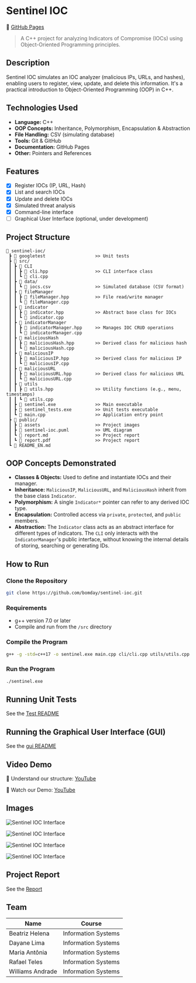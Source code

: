 # Sentinel IOC

🔗 [GitHub Pages](https://bomday.github.io/sentinel-ioc/)

> A C++ project for analyzing Indicators of Compromise (IOCs) using Object-Oriented Programming principles.

## Description

Sentinel IOC simulates an IOC analyzer (malicious IPs, URLs, and hashes), enabling users to register, view, update, and delete this information. It's a practical introduction to Object-Oriented Programming (OOP) in C++.

## Technologies Used

- **Language:** C++
- **OOP Concepts:** Inheritance, Polymorphism, Encapsulation & Abstraction
- **File Handling:** CSV (simulating database)
- **Tools:** Git & GitHub
- **Documentation:** GitHub Pages
- **Other:** Pointers and References

## Features

- [x] Register IOCs (IP, URL, Hash)
- [x] List and search IOCs
- [x] Update and delete IOCs
- [x] Simulated threat analysis
- [x] Command-line interface
- [ ] Graphical User Interface (optional, under development)

## Project Structure

```
📁 sentinel-ioc/
 ┣ 📁 googletest                   >> Unit tests
 ┣ 📁 src/
 ┃ ┣ 📁 CLI                 
 ┃ ┃ ┣ 📄 cli.hpp                  >> CLI interface class
 ┃ ┃ ┗ 📄 cli.cpp
 ┃ ┣ 📁 data/
 ┃ ┃ ┗ 📄 iocs.csv                 >> Simulated database (CSV format)
 ┃ ┣ 📁 fileManager                 
 ┃ ┃ ┣ 📄 fileManager.hpp          >> File read/write manager
 ┃ ┃ ┗ 📄 fileManager.cpp
 ┃ ┣ 📁 indicator                 
 ┃ ┃ ┣ 📄 indicator.hpp            >> Abstract base class for IOCs
 ┃ ┃ ┗ 📄 indicator.cpp              
 ┃ ┣ 📁 indicatorManager
 ┃ ┃ ┣ 📄 indicatorManager.hpp     >> Manages IOC CRUD operations
 ┃ ┃ ┗ 📄 indicatorManager.cpp
 ┃ ┣ 📁 maliciousHash
 ┃ ┃ ┣ 📄 maliciousHash.hpp        >> Derived class for malicious hash
 ┃ ┃ ┗ 📄 maliciousHash.cpp
 ┃ ┣ 📁 maliciousIP
 ┃ ┃ ┣ 📄 maliciousIP.hpp          >> Derived class for malicious IP
 ┃ ┃ ┗ 📄 maliciousIP.cpp
 ┃ ┣ 📁 maliciousURL
 ┃ ┃ ┣ 📄 maliciousURL.hpp         >> Derived class for malicious URL
 ┃ ┃ ┗ 📄 maliciousURL.cpp
 ┃ ┣ 📁 utils
 ┃ ┃ ┣ 📄 utils.hpp                >> Utility functions (e.g., menu, timestamps)
 ┃ ┃ ┗ 📄 utils.cpp
 ┃ ┣ 📄 sentinel.exe               >> Main executable
 ┃ ┣ 📄 sentinel_tests.exe         >> Unit tests executable   
 ┃ ┗ 📄 main.cpp                   >> Application entry point
 ┣ 📁 public/
 ┃ ┣ 📁 assets                     >> Project images
 ┃ ┣ 📄 sentinel-ioc.puml          >> UML diagram 
 ┃ ┗ 📄 report.md                  >> Project report
 ┃ ┗ 📄 report.pdf                 >> Project report
 ┗ 📄 README_EN.md
```

## OOP Concepts Demonstrated

- **Classes & Objects:** Used to define and instantiate IOCs and their manager.
- **Inheritance:** `MaliciousIP`, `MaliciousURL`, and `MaliciousHash` inherit from the base class `Indicator`.
- **Polymorphism:** A single `Indicator*` pointer can refer to any derived IOC type.
- **Encapsulation:** Controlled access via `private`, `protected`, and `public` members.
- **Abstraction:** The `Indicator` class acts as an abstract interface for different types of indicators. The `CLI` only interacts with the `IndicatorManager`'s public interface, without knowing the internal details of storing, searching or generating IDs.

## How to Run

### Clone the Repository

```bash
git clone https://github.com/bomday/sentinel-ioc.git
```

### Requirements

- g++ version 7.0 or later
- Compile and run from the `/src` directory

### Compile the Program

```bash
g++ -g -std=c++17 -o sentinel.exe main.cpp cli/cli.cpp utils/utils.cpp indicator/indicator.cpp maliciousIP/maliciousIP.cpp maliciousURL/maliciousURL.cpp maliciousHash/maliciousHash.cpp indicatorManager/indicatorManager.cpp fileManager/fileManager.cpp -I. -Icli -Iutils -Iindicator -ImaliciousIP -ImaliciousURL -ImaliciousHash -IindicatorManager -IfileManager
```

### Run the Program

```bash
./sentinel.exe
```

## Running Unit Tests

See the [Test README](https://github.com/bomday/sentinel-ioc/blob/main/googletest/README.md)

## Running the Graphical User Interface (GUI)
See the [gui README](https://github.com/bomday/sentinel-ioc/blob/main-GUI/src/gui/README.md)

## Video Demo

🔗 Understand our structure: [YouTube](https://youtu.be/9lCIjkyFWyg)

🔗 Watch our Demo: [YouTube](https://www.youtube.com/watch?v=5k7H-dmm7U4)

## Images

![Sentinel IOC Interface](/public/assets/Image1.jpg)

![Sentinel IOC Interface](/public/assets/Image2.jpg)

![Sentinel IOC Interface](/public/assets/Image3.jpg)

![Sentinel IOC Interface](/public/assets/Image4.jpg)

## Project Report

See the [Report](https://github.com/bomday/sentinel-ioc/blob/main/public/report.pdf)

## Team

| Name            | Course               |
|-----------------|------------------------|
| Beatriz Helena  | Information Systems    |
| Dayane Lima     | Information Systems    |
| Maria Antônia   | Information Systems    |
| Rafael Teles   | Information Systems    |
| Williams Andrade| Information Systems    |
